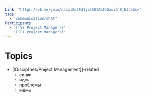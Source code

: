 ```yaml
---
Link: "https://vk.me/join/nazxlDsJFd1ju308IAmJGGxuiOh8jNJJmGs="
tags:
  - "communication/chat"
Participants:
  - "[[VS Project Manager]]"
  - "[[FT Project Manager]]"
---
```

# Topics
- [[Disciplines/Project Management]]-related
	- синки
	- идеи
	- проблемы
	- мемы